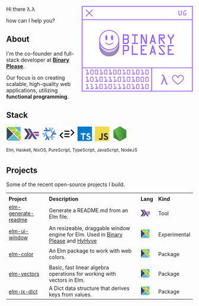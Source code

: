 <!-- Generated -->
<a href="https://binaryplease.com/"><img src="./images/Header.9a2b0d0.svg" width="300" align="right"></img></a>
Hi there λ.λ

how can I help you?


## About

I'm the co-founder and full-stack developer at [**Binary Please**](https://binaryplease.com/).

Our focus is on creating scalable, high-quality web applications, utilizing **functional programming**.


## Stack

<p>
<img title="Elm" alt="elm-logo" src="https://raw.githubusercontent.com/devicons/devicon/master/icons/elm/elm-original.svg" width="40">
&nbsp;<img title="Haskell" alt="haskell-logo" src="https://raw.githubusercontent.com/devicons/devicon/master/icons/haskell/haskell-original.svg" width="40">
&nbsp;<img title="NixOS" alt="nixos-logo" src="https://raw.githubusercontent.com/devicons/devicon/master/icons/nixos/nixos-original.svg" width="40">
&nbsp;<picture><source media="(prefers-color-scheme: light)" srcset="./images/ps-original.svg"><source media="(prefers-color-scheme: dark)" srcset="./images/ps-original-light.svg"><img title="PureScript" alt="purescript-logo" src="./images/ps-original.svg" width="40"></picture>
&nbsp;<img title="TypeScript" alt="typescript-logo" src="https://raw.githubusercontent.com/devicons/devicon/master/icons/typescript/typescript-original.svg" width="40">
&nbsp;<img title="JavaScript" alt="javascript-logo" src="https://raw.githubusercontent.com/devicons/devicon/master/icons/javascript/javascript-original.svg" width="40">
&nbsp;<img title="NodeJS" alt="nodejs-logo" src="https://raw.githubusercontent.com/devicons/devicon/master/icons/nodejs/nodejs-original.svg" width="40">
</p>
<sup>Elm, Haskell, NixOS, PureScript, TypeScript, JavaScript, NodeJS</sup>

## Projects

Some of the recent open-source projects I build.

<table>
    <tr>
      <td colspan="4" style="text-align: center"></td>
    </tr>
    </tr>
       <tr>
        <td><b>Project</b></td>
        <td><b>Description</b></td>
        <td><b>Lang</b></td>
        <td><b>Kind</b></td>
    </tr>
    <tr>
        <td><a href="https://github.com/escherlies/elm-generate-readme">elm-generate-readme</a></td>
        <td>Generate a README.md from an Elm file.</td>
        <td>
          <img title="Haskell" alt="haskell-logo" src="https://raw.githubusercontent.com/devicons/devicon/master/icons/haskell/haskell-original.svg" width="25">
        </td>
        <td>Tool</td>
    </tr>
    <tr></tr>
    <tr>
        <td><a href="https://github.com/escherlies/elm-ui-window">elm-ui-window</a></td>
        <td>An resizeable, draggable window engine for Elm. Used in <a href="https://binaryplease.com/">Binary Please</a> and <a href="https://www.hyhyve.com">HyHyve</a></td>
        <td>
          <img title="Elm" alt="elm-logo" src="https://raw.githubusercontent.com/devicons/devicon/master/icons/elm/elm-original.svg" width="25">
        </td>
        <td>Experimental</td>
    </tr>
    <tr></tr>
    <tr>
        <td><a href="https://github.com/escherlies/elm-color">elm-color</a></td>
        <td>An Elm package to work with web colors.</td>
        <td>
          <img title="Elm" alt="elm-logo" src="https://raw.githubusercontent.com/devicons/devicon/master/icons/elm/elm-original.svg" width="25">
        </td>
        <td><p>Package</p></td>
    </tr>
    <tr></tr>
    <tr>
        <td><a href="https://github.com/escherlies/elm-vectors">elm-vectors</a></td>
        <td>Basic, fast linear algebra operations for working with vectors in Elm.</td>
        <td>
          <img title="Elm" alt="elm-logo" src="https://raw.githubusercontent.com/devicons/devicon/master/icons/elm/elm-original.svg" width="25">
        </td>
        <td>Package</td>
    </tr>
    <tr></tr>
    <tr>
        <td><a href="https://github.com/escherlies/elm-ix-dict">elm-ix-dict</a></td>
        <td>A Dict data structure that derives keys from values.</td>
        <td>
          <img title="Elm" alt="elm-logo" src="https://raw.githubusercontent.com/devicons/devicon/master/icons/elm/elm-original.svg" width="25">
        </td>
        <td>Package</td>
    </tr>
</table>

